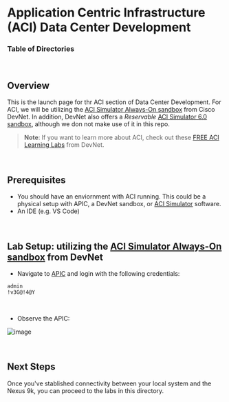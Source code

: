 # Application Centric Infrastructure (ACI) Data Center Development


### Table of Directories



<br>

## Overview 

This is the launch page for thr ACI section of Data Center Development. For ACI, we will be utilizing the [ACI Simulator Always-On sandbox](https://devnetsandbox.cisco.com/DevNet/catalog/Open-NX-OS-Programmability_open-nx-os) from Cisco DevNet. In addition, DevNet also offers a *Reservable* [ACI Simulator 6.0 sandbox](https://devnetsandbox.cisco.com/DevNet/catalog/aci-simulator-sandbox_aci-simulator), although we don not make use of it in this repo.

> **Note**: If you want to learn more about ACI, check out these [FREE ACI Learning Labs](https://developer.cisco.com/learning/search/?categories=Data%20Center&contentType=track,module,lab&page=1&products=ACI) from DevNet.


<br>

## Prerequisites

- You should have an enviornment with ACI running. This could be a physical setup with APIC, a DevNet sandbox, or [ACI Simulator](https://www.cisco.com/c/en/us/products/cloud-systems-management/application-centric-infrastructure-simulator/index.html) software.
- An IDE (e.g. VS Code)

<br>

## Lab Setup: utilizing the [ACI Simulator Always-On sandbox](https://devnetsandbox.cisco.com/DevNet/catalog/ACI-Simulator-Always-On_aci-simulator-always-on) from DevNet

- Navigate to [APIC](https://devnetsandbox.cisco.com/DevNet/catalog/ACI-Simulator-Always-On_aci-simulator-always-on) and login with the following credentials:

```
admin
!v3G@!4@Y
```

<br>

- Observe the APIC:

![image](https://github.com/user-attachments/assets/e49b658e-5dc3-4817-a8a1-48bc372622be)




<br>

## Next Steps

Once you've stablished connectivity between your local system and the Nexus 9k, you can proceed to the labs in this directory.

